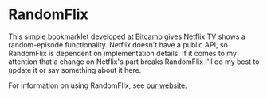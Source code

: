 # RandomFlix

This simple bookmarklet developed at <a href="https://bitca.mp">Bitcamp</a> gives Netflix TV shows a random-episode functionality. Netflix doesn't have a public API, so RandomFlix is dependent on implementation details. If it comes to my attention that a change on Netflix's part breaks RandomFlix I'll do my best to update it or say something about it here.

For information on using RandomFlix, see <a href="http://masonremaley.github.io/RandomFlix/">our website.</a>
